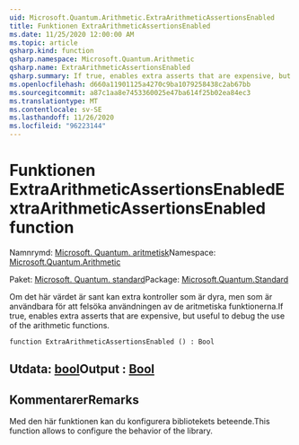```yaml
---
uid: Microsoft.Quantum.Arithmetic.ExtraArithmeticAssertionsEnabled
title: Funktionen ExtraArithmeticAssertionsEnabled
ms.date: 11/25/2020 12:00:00 AM
ms.topic: article
qsharp.kind: function
qsharp.namespace: Microsoft.Quantum.Arithmetic
qsharp.name: ExtraArithmeticAssertionsEnabled
qsharp.summary: If true, enables extra asserts that are expensive, but useful to debug the use of the arithmetic functions.
ms.openlocfilehash: d660a11901125a4270c9ba1079258438c2ab67bb
ms.sourcegitcommit: a87c1aa8e7453360025e47ba614f25b02ea84ec3
ms.translationtype: MT
ms.contentlocale: sv-SE
ms.lasthandoff: 11/26/2020
ms.locfileid: "96223144"
---
```

# <a name="extraarithmeticassertionsenabled-function"></a><span data-ttu-id="ab5c7-102">Funktionen ExtraArithmeticAssertionsEnabled</span><span class="sxs-lookup"><span data-stu-id="ab5c7-102">ExtraArithmeticAssertionsEnabled function</span></span>

<span data-ttu-id="ab5c7-103">Namnrymd: [Microsoft. Quantum. aritmetisk](xref:Microsoft.Quantum.Arithmetic)</span><span class="sxs-lookup"><span data-stu-id="ab5c7-103">Namespace: [Microsoft.Quantum.Arithmetic](xref:Microsoft.Quantum.Arithmetic)</span></span>

<span data-ttu-id="ab5c7-104">Paket: [Microsoft. Quantum. standard](https://nuget.org/packages/Microsoft.Quantum.Standard)</span><span class="sxs-lookup"><span data-stu-id="ab5c7-104">Package: [Microsoft.Quantum.Standard](https://nuget.org/packages/Microsoft.Quantum.Standard)</span></span>


<span data-ttu-id="ab5c7-105">Om det här värdet är sant kan extra kontroller som är dyra, men som är användbara för att felsöka användningen av de aritmetiska funktionerna.</span><span class="sxs-lookup"><span data-stu-id="ab5c7-105">If true, enables extra asserts that are expensive, but useful to debug the use of the arithmetic functions.</span></span>

```qsharp
function ExtraArithmeticAssertionsEnabled () : Bool
```


## <a name="output--bool"></a><span data-ttu-id="ab5c7-106">Utdata: [bool](xref:microsoft.quantum.lang-ref.bool)</span><span class="sxs-lookup"><span data-stu-id="ab5c7-106">Output : [Bool](xref:microsoft.quantum.lang-ref.bool)</span></span>



## <a name="remarks"></a><span data-ttu-id="ab5c7-107">Kommentarer</span><span class="sxs-lookup"><span data-stu-id="ab5c7-107">Remarks</span></span>

<span data-ttu-id="ab5c7-108">Med den här funktionen kan du konfigurera bibliotekets beteende.</span><span class="sxs-lookup"><span data-stu-id="ab5c7-108">This function allows to configure the behavior of the library.</span></span>